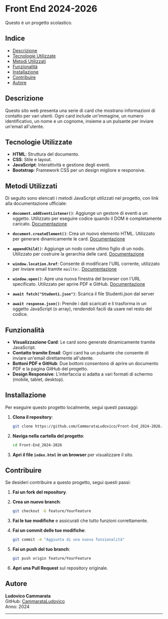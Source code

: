 # Front End 2024-2026

Questo è un progetto scolastico.

## Indice

- [Descrizione](#descrizione)
- [Tecnologie Utilizzate](#tecnologie-utilizzate)
- [Metodi Utilizzati](#metodi-utilizzati)
- [Funzionalità](#funzionalità)
- [Installazione](#installazione)
- [Contribuire](#contribuire)
- [Autore](#autore)

## Descrizione

Questo sito web presenta una serie di card che mostrano informazioni di contatto per vari utenti. Ogni card include un'immagine, un numero identificativo, un nome e un cognome, insieme a un pulsante per inviare un'email all'utente.

## Tecnologie Utilizzate

- **HTML**: Struttura del documento.
- **CSS**: Stile e layout.
- **JavaScript**: Interattività e gestione degli eventi.
- **Bootstrap**: Framework CSS per un design migliore e responsive.

## Metodi Utilizzati

Di seguito sono elencati i metodi JavaScript utilizzati nel progetto, con link alla documentazione ufficiale:

- **`document.addEventListener()`**: Aggiunge un gestore di eventi a un oggetto. Utilizzato per eseguire codice quando il DOM è completamente caricato. [Documentazione](https://developer.mozilla.org/en-US/docs/Web/API/EventTarget/addEventListener)
  
- **`document.createElement()`**: Crea un nuovo elemento HTML. Utilizzato per generare dinamicamente le card. [Documentazione](https://developer.mozilla.org/en-US/docs/Web/API/Document/createElement)
  
- **`appendChild()`**: Aggiunge un nodo come ultimo figlio di un nodo. Utilizzato per costruire la gerarchia delle card. [Documentazione](https://developer.mozilla.org/en-US/docs/Web/API/Node/appendChild)

- **`window.location.href`**: Consente di modificare l'URL corrente, utilizzato per inviare email tramite `mailto:`. [Documentazione](https://developer.mozilla.org/en-US/docs/Web/API/Location/href)

- **`window.open()`**: Apre una nuova finestra del browser con l'URL specificato. Utilizzato per aprire PDF e GitHub. [Documentazione](https://developer.mozilla.org/en-US/docs/Web/API/Window/open)

- **`await fetch("Studenti.json")`**: Scarica il file Studenti.json dal server
- **`await response.json()`**: Prende i dati scaricati e li trasforma in un oggetto JavaScript (o array), rendendoli facili da usare nel resto del codice.

## Funzionalità

- **Visualizzazione Card**: Le card sono generate dinamicamente tramite JavaScript.
- **Contatto tramite Email**: Ogni card ha un pulsante che consente di inviare un'email direttamente all'utente.
- **Bottoni PDF e GitHub**: Due bottoni consentono di aprire un documento PDF e la pagina GitHub del progetto.
- **Design Responsive**: L'interfaccia si adatta a vari formati di schermo (mobile, tablet, desktop).

## Installazione

Per eseguire questo progetto localmente, segui questi passaggi:

1. **Clona il repository**:
    ```bash
    git clone https://github.com/CammarataLudovico/Front-End_2024-2026.git
    ```

2. **Naviga nella cartella del progetto**:
    ```bash
    cd Front-End_2024-2026
    ```

3. **Apri il file `index.html` in un browser** per visualizzare il sito.

## Contribuire

Se desideri contribuire a questo progetto, segui questi passi:

1. **Fai un fork del repository**.
2. **Crea un nuovo branch**:
    ```bash
    git checkout -b feature/YourFeature
    ```

3. **Fai le tue modifiche** e assicurati che tutto funzioni correttamente.
4. **Fai un commit delle tue modifiche**:
    ```bash
    git commit -m "Aggiunta di una nuova funzionalità"
    ```

5. **Fai un push del tuo branch**:
    ```bash
    git push origin feature/YourFeature
    ```

6. **Apri una Pull Request** sul repository originale.

## Autore

**Ludovico Cammarata**  
GitHub: [CammarataLudovico](https://github.com/CammarataLudovico)  
Anno: 2024

---
